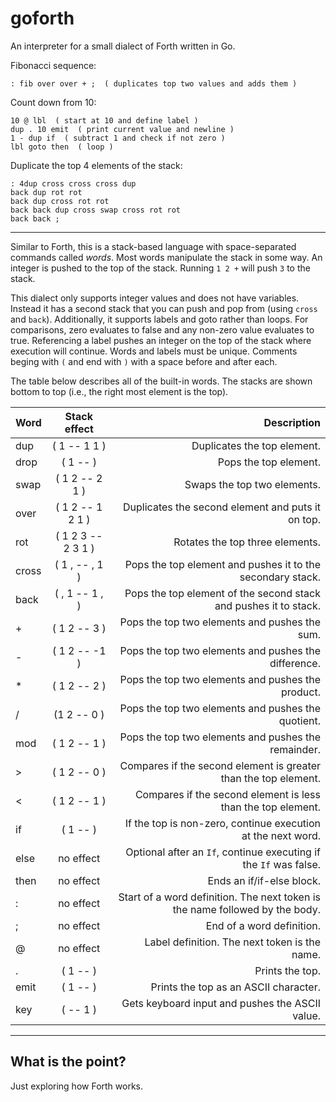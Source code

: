 # goforth

An interpreter for a small dialect of Forth written in Go.

Fibonacci sequence:
```
: fib over over + ;  ( duplicates top two values and adds them )
```

Count down from 10:
```
10 @ lbl  ( start at 10 and define label )
dup . 10 emit  ( print current value and newline )
1 - dup if  ( subtract 1 and check if not zero )
lbl goto then  ( loop )
```

Duplicate the top 4 elements of the stack:
```
: 4dup cross cross cross dup 
back dup rot rot 
back dup cross rot rot 
back back dup cross swap cross rot rot 
back back ;
```

---

Similar to Forth, this is a stack-based language with space-separated commands called _words_. Most words manipulate the stack in some way. An integer is pushed to the top of the stack. Running `1 2 +` will push `3` to the stack.

This dialect only supports integer values and does not have variables. Instead it has a second stack that you can push and pop from (using `cross` and `back`). Additionally, it supports labels and goto rather than loops. For comparisons, zero evaluates to false and any non-zero value evaluates to true. Referencing a label pushes an integer on the top of the stack where execution will continue. Words and labels must be unique. Comments beging with `(` and end with `)` with a space before and after each.

The table below describes all of the built-in words. The stacks are shown bottom to top (i.e., the right most element is the top).

| Word       | Stack effect          | Description |
| ------------- |:-------------:| -----:|
| dup      | ( 1 -- 1 1 ) | Duplicates the top element. |
| drop     | ( 1 -- )  | Pops the top element. |
| swap | ( 1 2 -- 2 1 )    | Swaps the top two elements. |
| over      | ( 1 2 -- 1 2 1 ) | Duplicates the second element and puts it on top. |
| rot     | ( 1 2 3 -- 2 3 1 )  | Rotates the top three elements. |
| cross      | ( 1 , -- , 1 ) | Pops the top element and pushes it to the secondary stack. |
| back     | ( , 1 -- 1 , )  | Pops the top element of the second stack and pushes it to stack. |
| + | ( 1 2 -- 3 )  | Pops the top two elements and pushes the sum. |
| - | ( 1 2 -- -1 )  | Pops the top two elements and pushes the difference. |
| * | ( 1 2 -- 2 )  | Pops the top two elements and pushes the product. |
| / | (1 2 -- 0 )  | Pops the top two elements and pushes the quotient. |
| mod | ( 1 2 -- 1 ) | Pops the top two elements and pushes the remainder. |
| >     | ( 1 2 -- 0 )  | Compares if the second element is greater than the top element. |
| < | ( 1 2 -- 1 ) | Compares if the second element is less than the top element. |
| if | ( 1 -- ) | If the top is non-zero, continue execution at the next word. |
| else | no effect | Optional after an `If`, continue executing if the `If` was false.  |
| then | no effect | Ends an if/if-else block. |
| : | no effect | Start of a word definition. The next token is the name followed by the body. |
| ; | no effect | End of a word definition. |
| @ | no effect | Label definition. The next token is the name. |
| . | ( 1 -- ) | Prints the top. |
| emit | ( 1 -- ) | Prints the top as an ASCII character. |
| key | ( -- 1 ) | Gets keyboard input and pushes the ASCII value. |

---

## What is the point?

Just exploring how Forth works.

